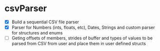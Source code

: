 # csvParser

- [x] Build a sequential CSV file parser
- [x] Parser for Numbers (ints, floats, etc), Dates, Strings and custom parser for structures and enums
- [ ] Geting offsets of members, strides of buffer and types of values to be parsed from CSV from user and place them in user defined structs

